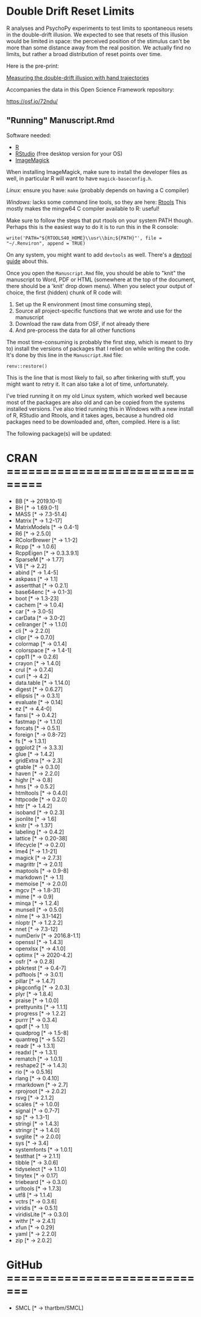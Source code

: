 # Double Drift Reset Limits

R analyses and PsychoPy experiments to test limits to spontaneous resets in the double-drift illusion. We expected to see that resets of this illusion would be limited in space: the perceived position of the stimulus can't be more than some distance away from the real position. We actually find no limits, but rather a broad distribution of reset points over time.

Here is the pre-print:

[Measuring the double-drift illusion with hand trajectories](https://doi.org/10.1101/2021.08.06.455415)

Accompanies the data in this Open Science Framework repository:

https://osf.io/72ndu/

## "Running" Manuscript.Rmd

Software needed: 
- [R](https://cran.r-project.org/)
- [RStudio](https://www.rstudio.com/products/rstudio/download/) (free desktop version for your OS)
- [ImageMagick](https://imagemagick.org/)

When installing ImageMagick, make sure to install the developer files as well, in particular R will want to have `magick-baseconfig.h`.

*Linux:* ensure you have: `make` (probably depends on having a C compiler)

*Windows:* lacks some command line tools, so they are here: [Rtools](https://cran.r-project.org/bin/windows/Rtools) This mostly makes the mingw64 C compiler available to R: useful!

Make sure to follow the steps that put rtools on your system PATH though. Perhaps this is the easiest way to do it is to run this in the R console:

`write('PATH="${RTOOLS40_HOME}\\usr\\bin;${PATH}"', file = "~/.Renviron", append = TRUE)`

On any system, you might want to add `devtools` as well. There's a [devtool guide](https://www.r-project.org/nosvn/pandoc/devtools.html) about this.

Once you open the `Manuscript.Rmd` file, you should be able to "knit" the manuscript to Word, PDF or HTML (somewhere at the top of the document, there should be a 'knit' drop down menu). When you select your output of choice, the first (hidden) chunk of R code will:

1. Set up the R environment (most time consuming step),
2. Source all project-specific functions that we wrote and use for the manuscript
3. Download the raw data from OSF, if not already there
4. And pre-process the data for all other functions  

The most time-consuming is probably the first step, which is meant to (try to) install the versions of packages that I relied on while writing the code. It's done by this line in the `Manuscript.Rmd` file:

`renv::restore()`

This is the line that is most likely to fail, so after tinkering with stuff, you might want to retry it. It can also take a lot of time, unfortunately.

I've tried running it on my old Linux system, which worked well because most of the packages are also old and can be copied from the systems installed versions. I've also tried running this in Windows with a new install of R, RStudio and Rtools, and it takes ages, because a hundred old packages need to be downloaded and, often, compiled. Here is a list:

The following package(s) will be updated:

# CRAN ===============================
- BB             [* -> 2019.10-1]
- BH             [* -> 1.69.0-1]
- MASS           [* -> 7.3-51.4]
- Matrix         [* -> 1.2-17]
- MatrixModels   [* -> 0.4-1]
- R6             [* -> 2.5.0]
- RColorBrewer   [* -> 1.1-2]
- Rcpp           [* -> 1.0.6]
- RcppEigen      [* -> 0.3.3.9.1]
- SparseM        [* -> 1.77]
- V8             [* -> 2.2]
- abind          [* -> 1.4-5]
- askpass        [* -> 1.1]
- assertthat     [* -> 0.2.1]
- base64enc      [* -> 0.1-3]
- boot           [* -> 1.3-23]
- cachem         [* -> 1.0.4]
- car            [* -> 3.0-5]
- carData        [* -> 3.0-2]
- cellranger     [* -> 1.1.0]
- cli            [* -> 2.2.0]
- clipr          [* -> 0.7.0]
- colormap       [* -> 0.1.4]
- colorspace     [* -> 1.4-1]
- cpp11          [* -> 0.2.6]
- crayon         [* -> 1.4.0]
- crul           [* -> 0.7.4]
- curl           [* -> 4.2]
- data.table     [* -> 1.14.0]
- digest         [* -> 0.6.27]
- ellipsis       [* -> 0.3.1]
- evaluate       [* -> 0.14]
- ez             [* -> 4.4-0]
- fansi          [* -> 0.4.2]
- fastmap        [* -> 1.1.0]
- forcats        [* -> 0.5.1]
- foreign        [* -> 0.8-72]
- fs             [* -> 1.3.1]
- ggplot2        [* -> 3.3.3]
- glue           [* -> 1.4.2]
- gridExtra      [* -> 2.3]
- gtable         [* -> 0.3.0]
- haven          [* -> 2.2.0]
- highr          [* -> 0.8]
- hms            [* -> 0.5.2]
- htmltools      [* -> 0.4.0]
- httpcode       [* -> 0.2.0]
- httr           [* -> 1.4.2]
- isoband        [* -> 0.2.3]
- jsonlite       [* -> 1.6]
- knitr          [* -> 1.37]
- labeling       [* -> 0.4.2]
- lattice        [* -> 0.20-38]
- lifecycle      [* -> 0.2.0]
- lme4           [* -> 1.1-21]
- magick         [* -> 2.7.3]
- magrittr       [* -> 2.0.1]
- maptools       [* -> 0.9-8]
- markdown       [* -> 1.1]
- memoise        [* -> 2.0.0]
- mgcv           [* -> 1.8-31]
- mime           [* -> 0.9]
- minqa          [* -> 1.2.4]
- munsell        [* -> 0.5.0]
- nlme           [* -> 3.1-142]
- nloptr         [* -> 1.2.2.2]
- nnet           [* -> 7.3-12]
- numDeriv       [* -> 2016.8-1.1]
- openssl        [* -> 1.4.3]
- openxlsx       [* -> 4.1.0]
- optimx         [* -> 2020-4.2]
- osfr           [* -> 0.2.8]
- pbkrtest       [* -> 0.4-7]
- pdftools       [* -> 3.0.1]
- pillar         [* -> 1.4.7]
- pkgconfig      [* -> 2.0.3]
- plyr           [* -> 1.8.4]
- praise         [* -> 1.0.0]
- prettyunits    [* -> 1.1.1]
- progress       [* -> 1.2.2]
- purrr          [* -> 0.3.4]
- qpdf           [* -> 1.1]
- quadprog       [* -> 1.5-8]
- quantreg       [* -> 5.52]
- readr          [* -> 1.3.1]
- readxl         [* -> 1.3.1]
- rematch        [* -> 1.0.1]
- reshape2       [* -> 1.4.3]
- rio            [* -> 0.5.16]
- rlang          [* -> 0.4.10]
- rmarkdown      [* -> 2.7]
- rprojroot      [* -> 2.0.2]
- rsvg           [* -> 2.1.2]
- scales         [* -> 1.0.0]
- signal         [* -> 0.7-7]
- sp             [* -> 1.3-1]
- stringi        [* -> 1.4.3]
- stringr        [* -> 1.4.0]
- svglite        [* -> 2.0.0]
- sys            [* -> 3.4]
- systemfonts    [* -> 1.0.1]
- testthat       [* -> 2.1.1]
- tibble         [* -> 3.0.6]
- tidyselect     [* -> 1.1.0]
- tinytex        [* -> 0.17]
- triebeard      [* -> 0.3.0]
- urltools       [* -> 1.7.3]
- utf8           [* -> 1.1.4]
- vctrs          [* -> 0.3.6]
- viridis        [* -> 0.5.1]
- viridisLite    [* -> 0.3.0]
- withr          [* -> 2.4.1]
- xfun           [* -> 0.29]
- yaml           [* -> 2.2.0]
- zip            [* -> 2.0.2]

# GitHub =============================
- SMCL           [* -> thartbm/SMCL]
